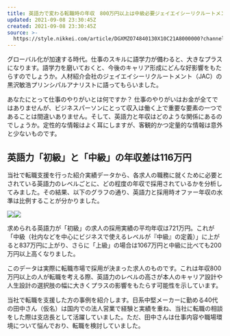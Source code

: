 ```yaml
---
title: 英語力で変わる転職時の年収　800万円以上は中級必要ジェイエイシーリクルートメント　黒沢敏浩プリンシパルアナリスト
updated: 2021-09-08 23:30:45Z
created: 2021-09-08 23:30:45Z
source: >-
  https://style.nikkei.com/article/DGXMZO74840130X10C21A8000000?channel=DF010320216560&n_cid=LMNST020
---
```


グローバル化が加速する時代。仕事のスキルに語学力が備わると、大きなプラスになります。語学力を磨いておくと、今後のキャリア形成にどんな好影響をもたらすのでしょうか。人材紹介会社のジェイエイシーリクルートメント（JAC）の黒沢敏浩プリンシパルアナリストに語ってもらいました。

あなたにとって仕事のやりがいとは何ですか？ 仕事のやりがいはお金が全てではありませんが、ビジネスパーソンにとって収入は働く上で重要な要素の一つであることは間違いありません。そして、英語力と年収はどのような関係にあるのでしょうか。定性的な情報はよく耳にしますが、客観的かつ定量的な情報は意外と少ないものです。

## 英語力「初級」と「中級」の年収差は116万円

当社で転職支援を行った紹介実績データから、各求人の職務に就くために必要とされている英語力のレベルごとに、どの程度の年収で採用されているかを分析してみました。その結果、以下のグラフの通り、英語力と採用時オファー年収の水準は比例することが分かりました。

[![](https://article-image-ix.nikkei.com/https%3A%2F%2Fimgix-proxy.n8s.jp%2Fcontent%2Fpic%2F20210908%2F96958A9F889DE5E6EAE6E2E3E1E2E3E5E2EAE0E2E0E3E2E2E2E2E2E2-DSXZZO7484196017082021000000-PN1-1.jpg?auto=format%2Ccompress&ch=Width%2CDPR&ixlib=php-1.2.1&w=499&s=3eb89be164d990530b8d1e2736642602)](https://article-image-ix.nikkei.com/https%3A%2F%2Fimgix-proxy.n8s.jp%2Fcontent%2Fpic%2F20210908%2F96958A9F889DE5E6EAE6E2E3E1E2E3E5E2EAE0E2E0E3E2E2E2E2E2E2-DSXZZO7484196017082021000000-PB1-1.jpg?auto=format%2Ccompress&ch=Width%2CDPR&ixlib=php-1.2.1&w=630&s=ffef488362eedde88f61fcb6e0a8aaab)[![](https://style.nikkei.com/img/pc/detail/btn04.png)](https://article-image-ix.nikkei.com/https%3A%2F%2Fimgix-proxy.n8s.jp%2Fcontent%2Fpic%2F20210908%2F96958A9F889DE5E6EAE6E2E3E1E2E3E5E2EAE0E2E0E3E2E2E2E2E2E2-DSXZZO7484196017082021000000-PN1-1.jpg?auto=format%2Ccompress&ch=Width%2CDPR&ixlib=php-1.2.1&w=499&s=3eb89be164d990530b8d1e2736642602)

求められる英語力が「初級」の求人の採用実績の平均年収は721万円。これが「中級（社内などを中心にビジネスで使えるレベルが『中級』の定義）」に上がると837万円に上がり、さらに「上級」の場合は1067万円と中級に比べても200万円以上高くなりました。

このデータは実際に転職市場で採用が決まった求人のものです。これは年収800万円以上の人が転職を考える際、英語力のレベルの高さが本人のキャリア設計や人生設計の選択肢の幅に大きくプラスの影響をもたらす可能性を示しています。

当社で転職を支援した方の事例を紹介します。日系中堅メーカーに勤める40代の田中さん（仮名）は国内での法人営業で経験と実績を重ね、当社に転職の相談をした際は支店長として活躍していました。ただ、田中さんは仕事内容や職場環境について悩んでおり、転職を検討していました。